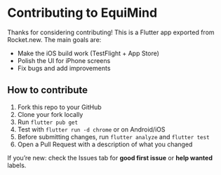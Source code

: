 # Contributing to EquiMind

Thanks for considering contributing! This is a Flutter app exported from Rocket.new. The main goals are:
- Make the iOS build work (TestFlight + App Store)
- Polish the UI for iPhone screens
- Fix bugs and add improvements

## How to contribute
1. Fork this repo to your GitHub
2. Clone your fork locally
3. Run `flutter pub get`
4. Test with `flutter run -d chrome` or on Android/iOS
5. Before submitting changes, run `flutter analyze` and `flutter test`
6. Open a Pull Request with a description of what you changed

If you’re new: check the Issues tab for **good first issue** or **help wanted** labels.
